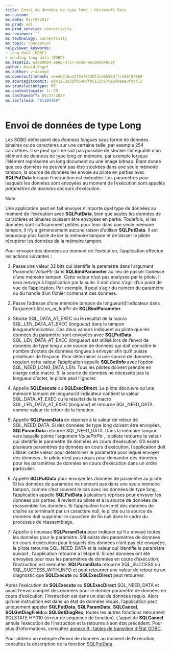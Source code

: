 ```yaml
---
title: Envoi de données de type long | Microsoft Docs
ms.custom: ''
ms.date: 01/19/2017
ms.prod: sql
ms.prod_service: connectivity
ms.reviewer: ''
ms.technology: connectivity
ms.topic: conceptual
helpviewer_keywords:
- long data [ODBC]
- sending long data [ODBC]
ms.assetid: ea989084-a8e6-4737-892e-9ec99dd49caf
author: David-Engel
ms.author: v-daenge
ms.openlocfilehash: aeeeb716aa2f9a72338f3aeb586dffce86f84069
ms.sourcegitcommit: e042272a38fb646df05152c676e5cbeae3f9cd13
ms.translationtype: MT
ms.contentlocale: fr-FR
ms.lasthandoff: 04/27/2020
ms.locfileid: "81304180"
---
```

# <a name="sending-long-data"></a>Envoi de données de type Long
Les SGBD définissent des *données longues* sous forme de données binaires ou de caractères sur une certaine taille, par exemple 254 caractères. Il se peut qu’il ne soit pas possible de stocker l’intégralité d’un élément de données de type long en mémoire, par exemple lorsque l’élément représente un long document ou une image bitmap. Étant donné que ces données ne peuvent pas être stockées dans une seule mémoire tampon, la source de données les envoie au pilote en parties avec **SQLPutData** lorsque l’instruction est exécutée. Les paramètres pour lesquels les données sont envoyées au moment de l’exécution sont appelés *paramètres de données en*cours d’exécution.  
  
> [!NOTE]  
>  Une application peut en fait envoyer n’importe quel type de données au moment de l’exécution avec **SQLPutData**, bien que seules les données de caractères et binaires puissent être envoyées en partie. Toutefois, si les données sont suffisamment petites pour tenir dans une seule mémoire tampon, il n’y a généralement aucune raison d’utiliser **SQLPutData**. Il est beaucoup plus facile de lier la mémoire tampon et de laisser le pilote récupérer les données de la mémoire tampon.  
  
 Pour envoyer des données au moment de l’exécution, l’application effectue les actions suivantes :  
  
1.  Passe une valeur 32 bits qui identifie le paramètre dans l’argument *ParameterValuePtr* dans **SQLBindParameter** au lieu de passer l’adresse d’une mémoire tampon. Cette valeur n’est pas analysée par le pilote. Il sera renvoyé à l’application par la suite. il doit donc s’agir d’un point de vue de l’application. Par exemple, il peut s’agir du numéro du paramètre ou du handle d’un fichier contenant des données.  
  
2.  Passe l’adresse d’une mémoire tampon de longueur/d’indicateur dans l’argument *StrLen_or_IndPtr* de **SQLBindParameter**.  
  
3.  Stocke SQL_DATA_AT_EXEC ou le résultat de la macro SQL_LEN_DATA_AT_EXEC (*longueur*) dans le tampon longueur/indicateur. Ces deux valeurs indiquent au pilote que les données du paramètre sont envoyées avec **SQLPutData**. SQL_LEN_DATA_AT_EXEC (*longueur*) est utilisé lors de l’envoi de données de type long à une source de données qui doit connaître le nombre d’octets de données longues à envoyer afin qu’il puisse préallouer de l’espace. Pour déterminer si une source de données requiert cette valeur, l’application appelle **SQLGetInfo** avec l’option SQL_NEED_LONG_DATA_LEN. Tous les pilotes doivent prendre en charge cette macro. Si la source de données ne nécessite pas la longueur d’octet, le pilote peut l’ignorer.  
  
4.  Appelle **SQLExecute** ou **SQLExecDirect**. Le pilote découvre qu’une mémoire tampon de longueur/d’indicateur contient la valeur SQL_DATA_AT_EXEC ou le résultat de la macro SQL_LEN_DATA_AT_EXEC (*longueur*) et retourne SQL_NEED_DATA comme valeur de retour de la fonction.  
  
5.  Appelle **SQLParamData** en réponse à la valeur de retour de SQL_NEED_DATA. Si des données de type long doivent être envoyées, **SQLParamData** retourne SQL_NEED_DATA. Dans la mémoire tampon vers laquelle pointe l’argument *ValuePtrPtr* , le pilote retourne la valeur qui identifie le paramètre de données en cours d’exécution. S’il existe plusieurs paramètres de données en cours d’exécution, l’application doit utiliser cette valeur pour déterminer le paramètre pour lequel envoyer des données ; le pilote n’est pas requis pour demander des données pour les paramètres de données en cours d’exécution dans un ordre particulier.  
  
6.  Appelle **SQLPutData** pour envoyer les données de paramètre au pilote. Si les données de paramètre ne tiennent pas dans une seule mémoire tampon, comme c’est souvent le cas avec les données de type long, l’application appelle **SQLPutData** à plusieurs reprises pour envoyer les données par parties. Il revient au pilote et à la source de données de réassembler les données. Si l’application transmet des données de chaîne se terminant par un caractère null, le pilote ou la source de données doit supprimer le caractère de fin null dans le cadre du processus de réassemblage.  
  
7.  Appelle à nouveau **SQLParamData** pour indiquer qu’il a envoyé toutes les données pour le paramètre. S’il existe des paramètres de données en cours d’exécution pour lesquels des données n’ont pas été envoyées, le pilote retourne SQL_NEED_DATA et la valeur qui identifie le paramètre suivant ; l’application retourne à l’étape 6. Si des données ont été envoyées pour tous les paramètres de données en cours d’exécution, l’instruction est exécutée. **SQLParamData** retourne SQL_SUCCESS ou SQL_SUCCESS_WITH_INFO et peut retourner une valeur de retour ou un diagnostic que **SQLExecute** ou **SQLExecDirect** peut retourner.  
  
 Après l’exécution de **SQLExecute** ou **SQLExecDirect** SQL_NEED_DATA et avant l’envoi complet des données pour le dernier paramètre de données en cours d’exécution, l’instruction est dans un état de données requis. Alors qu’une instruction est dans un état de données requis, l’application peut uniquement appeler **SQLPutData**, **SQLParamData**, **SQLCancel**, **SQLGetDiagField**ou **SQLGetDiagRec**; toutes les autres fonctions retournent SQLSTATE HY010 (erreur de séquence de fonction). L’appel de **SQLCancel** annule l’exécution de l’instruction et la retourne à son état précédent. Pour plus d’informations, consultez [annexe B : tables de transition d’État ODBC](../../../odbc/reference/appendixes/appendix-b-odbc-state-transition-tables.md).  
  
 Pour obtenir un exemple d’envoi de données au moment de l’exécution, consultez la description de la fonction [SQLPutData](../../../odbc/reference/syntax/sqlputdata-function.md) .
